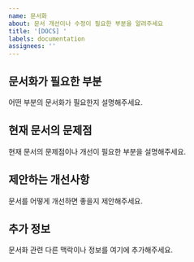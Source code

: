 ```yaml
---
name: 문서화
about: 문서 개선이나 수정이 필요한 부분을 알려주세요
title: '[DOCS] '
labels: documentation
assignees: ''
---
```


## 문서화가 필요한 부분
어떤 부분의 문서화가 필요한지 설명해주세요.

## 현재 문서의 문제점
현재 문서의 문제점이나 개선이 필요한 부분을 설명해주세요.

## 제안하는 개선사항
문서를 어떻게 개선하면 좋을지 제안해주세요.

## 추가 정보
문서화 관련 다른 맥락이나 정보를 여기에 추가해주세요. 